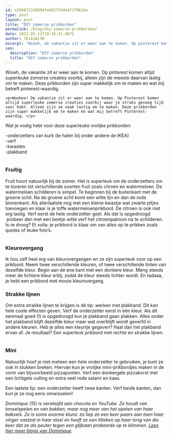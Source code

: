 ```yaml
---
id: e596072338894fe6827fdde4f17061da
type: post
layout: post
title: "DIY zomerse prikborden"
permalink: /blog/diy-zomerse-prikborden/
date: 2022-05-11T19:16:41.067Z
author: 7biA1WiYB
excerpt: "Wioeh, de vakantie zit er weer aan te komen. Op pinterest komen altijd superleuke zomerse creaties voorbij, alleen zijn de meeste daarvan lastig om te maken. Deze prikborden zijn super makkelijk om te maken en wat mij betreft pinterest-waardig.    "
seo:
  description: "DIY zomerse prikborden"
  title: "DIY zomerse prikborden"
---
```

Wioeh, de vakantie zit er weer aan te komen. Op pinterest komen altijd superleuke zomerse creaties voorbij, alleen zijn de meeste daarvan lastig om te maken. Deze prikborden zijn super makkelijk om te maken en wat mij betreft pinterest-waardig.    

    <p>Woehoe! De vakantie zit er weer aan te komen. Op Pinterest komen altijd superleuke zomerse creaties voorbij waar je straks genoeg tijd voor hebt. Alleen zijn ze vaak lastig om te maken. Deze prikborden zijn super makkelijk om te maken en wat mij betreft Pinterest-waardig. </p>
<p>Wat je nodig hebt voor deze superleuke vrolijke prikborden:</p>
<p>-onderzetters van kurk (te halen bij onder andere de IKEA)<br>-verf<br>-kwasten<br>-plakband</p>
<p><img alt="" data-delta="1" data-fid="418169" data-media-element="1" src="https://original.sevendays.nl/sites/default/files/CIMG9828_1.JPG" title=""></p>
<h3>Fruitig</h3>
<p>Fruit hoort natuurlijk bij de zomer. Het is superleuk om de onderzetters om te toveren tot verschillende soorten fruit zoals citroen en watermeloen. De watermeloen schilderen is simpel. Te beginnen bij de buitenkant met de groene schil. Na de groene schil komt een witte lijn en dan de rode binnenkant. Als allerlaatste nog met een kleine kwastje wat zwarte pitjes toevoegen en klaar is je toffe watermeloenprikbord. De citroen is ook niet erg lastig. Verf eerst de hele onderzetter geel. Als dat is opgedroogd  probeer dan met een beetje witte verf het citroenpatroon na te schilderen. Is-ie droog? Et voila: je prikbord is klaar om van alles op te prikken zoals quotes of leuke foto’s.</p>
<p><img alt="" data-delta="1" data-fid="418170" data-media-element="1" src="https://original.sevendays.nl/sites/default/files/CIMG9813_0.JPG" title=""></p>
<h3>Kleurovergang</h3>
<p>Ik hou zelf heel erg van kleurovergangen en ze zijn superleuk voor op een prikbord. Neem twee verschillende kleuren, of twee verschillende tinten van dezelfde kleur. Begin aan de ene kant met een donkere kleur. Meng steeds meer de lichtere kleur erbij, zodat de kleur steeds lichter wordt. En tadaaa, je hebt een prikbord met mooie kleurovergang.</p>
<h3>Strakke lijnen</h3>
<p>Om extra strakke lijnen te krijgen is dé tip: werken met plakband. Dit kan hele coole effecten geven. Verf de onderzetter eerst in één kleur. Als dit eenmaal goed (!) is opgedroogd kun je plakband gaan plakken. Alles onder het plakband blijft dezelfde kleur maar wat overblijft wordt geverfd in andere kleuren. Heb je alles een kleurtje gegeven? Haal dan het plakband ervan af. Je resultaat? Een superleuk prikbord met rechte en strakke lijnen.</p>
<p><img alt="" data-delta="1" data-fid="418171" data-media-element="1" src="https://original.sevendays.nl/sites/default/files/CIMG9857_0.JPG" title=""></p>
<h3>Mini</h3>
<p>Natuurlijk hoef je niet meteen een hele onderzetter te gebruiken, je kunt ze ook in stukken breken. Hiervan kun je vrolijke mini-prikbordjes maken in de vorm van bijvoorbeeld pizzapunten. Verf een donkergele pizzakorst met een lichtgele vulling en extra veel rode salami en kaas.</p>
<p>Een laatste tip: een onderzetter heeft twee kanten. Verf beide kanten, dan kun je ze nog eens omwisselen!</p>
<p><em>Dominique (15) is verslaafd aan chocola en YouTube. Ze houdt van toneelspelen en van bakken, maar nog meer van het opeten van haar baksels. Ze is soms enorme kluns: zo liep ze een keer paars aan toen haar vinger vastzat in haar stoel en heeft ze een litteken op haar tong van die keer dat ze als peuter tegen een glijbaan probeerde op te klimmen. </em><a href="https://original.sevendays.nl/users/dominique-westerveld"><em>Lees hier meer blogs van Dominique</em></a><em>.</em></p>  

